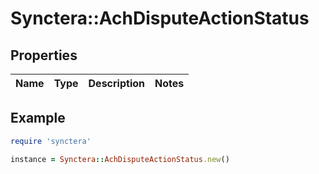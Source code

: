 # Synctera::AchDisputeActionStatus

## Properties

| Name | Type | Description | Notes |
| ---- | ---- | ----------- | ----- |

## Example

```ruby
require 'synctera'

instance = Synctera::AchDisputeActionStatus.new()
```

